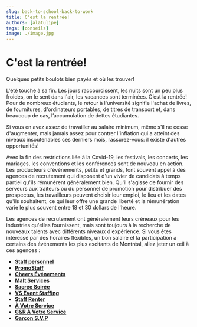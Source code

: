 ```yaml
---
slug: back-to-school-back-to-work
title: C'est la rentrée!
authors: [alatulipe]
tags: [conseils]
image: ./image.jpg
---
```


# C'est la rentrée!

Quelques petits boulots bien payés et où les trouver!

<!--truncate-->

L'été touche à sa fin. Les jours raccourcissent, les nuits sont un peu plus froides, on le sent dans l'air, les vacances sont terminées. C’est la rentrée! Pour de nombreux étudiants, le retour à l'université signifie l'achat de livres, de fournitures, d'ordinateurs portables, de titres de transport et, dans beaucoup de cas, l’accumulation de dettes étudiantes.

Si vous en avez assez de travailler au salaire minimum, même s'il ne cesse d'augmenter, mais jamais assez pour contrer l'inflation qui a atteint des niveaux insoutenables ces derniers mois, rassurez-vous: il existe d'autres opportunités!

Avec la fin des restrictions liée à la Covid-19, les festivals, les concerts, les mariages, les conventions et les conférences sont de nouveau en action. Les producteurs d'événements, petits et grands, font souvent appel à des agences de recrutement qui disposent d'un vivier de candidats à temps partiel qu'ils rémunèrent généralement bien. Qu'il s'agisse de fournir des serveurs aux traiteurs ou du personnel de promotion pour distribuer des prospectus, les travailleurs peuvent choisir leur emploi, le lieu et les dates qu'ils souhaitent, ce qui leur offre une grande liberté et la rémunération varie le plus souvent entre 18 et 30 dollars de l'heure.

Les agences de recrutement ont généralement leurs créneaux pour les industries qu'elles fournissent, mais sont toujours à la recherche de nouveaux talents avec différents niveaux d'expérience. Si vous êtes intéressé par des horaires flexibles, un bon salaire et la participation à certains des événements les plus excitants de Montréal, allez jeter un œil à ces agences :

- [**Staff personnel**](https://staffpersonnel.com)
- [**PromoStaff**](http://www.promostaff.ca)
- [**Cheers Événements**](https://www.cheersevenements.com)
- [**Malt Services**](mailto:recrutement@maltservices.com)
- [**Sacrée Soirée**](https://sacreesoiree.com)
- [**VS Event Staffing**](https://www.vsevents.ca/)
- [**Staff Renter**](https://www.staffrenter.com/)
- [**À Votre Service**](https://agenceavotreservice.com/)
- [**G&R À Votre Service**](http://gravotreservice.com/)
- [**Garcon S.V.P**](http://www.garconsvp.com)